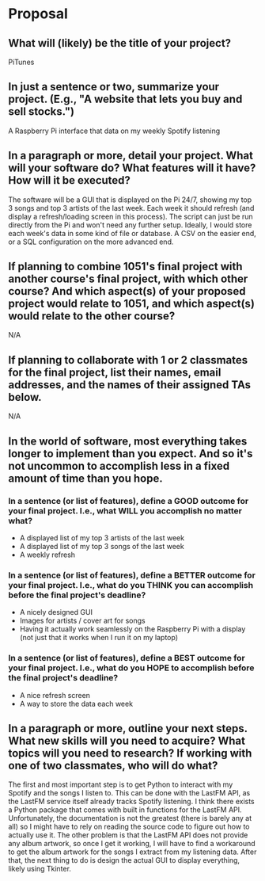 # Proposal

## What will (likely) be the title of your project?

PiTunes

## In just a sentence or two, summarize your project. (E.g., "A website that lets you buy and sell stocks.")

A Raspberry Pi interface that data on my weekly Spotify listening

## In a paragraph or more, detail your project. What will your software do? What features will it have? How will it be executed?

The software will be a GUI that is displayed on the Pi 24/7, showing my top 3 songs and top 3 artists of the last week. Each week it should refresh (and display a refresh/loading screen in this process). The script can just be run directly from the Pi and won't need any further setup. Ideally, I would store each week's data in some kind of file or database. A CSV on the easier end, or a SQL configuration on the more advanced end. 

## If planning to combine 1051's final project with another course's final project, with which other course? And which aspect(s) of your proposed project would relate to 1051, and which aspect(s) would relate to the other course?

N/A

## If planning to collaborate with 1 or 2 classmates for the final project, list their names, email addresses, and the names of their assigned TAs below.

N/A

## In the world of software, most everything takes longer to implement than you expect. And so it's not uncommon to accomplish less in a fixed amount of time than you hope.

### In a sentence (or list of features), define a GOOD outcome for your final project. I.e., what WILL you accomplish no matter what?

* A displayed list of my top 3 artists of the last week
* A displayed list of my top 3 songs of the last week
* A weekly refresh

### In a sentence (or list of features), define a BETTER outcome for your final project. I.e., what do you THINK you can accomplish before the final project's deadline?

* A nicely designed GUI
* Images for artists / cover art for songs
* Having it actually work seamlessly on the Raspberry Pi with a display (not just that it works when I run it on my laptop)

### In a sentence (or list of features), define a BEST outcome for your final project. I.e., what do you HOPE to accomplish before the final project's deadline?

* A nice refresh screen
* A way to store the data each week

## In a paragraph or more, outline your next steps. What new skills will you need to acquire? What topics will you need to research? If working with one of two classmates, who will do what?

The first and most important step is to get Python to interact with my Spotify and the songs I listen to. This can be done with the LastFM API, as the LastFM service itself already tracks Spotify listening. I think there exists a Python package that comes with built in functions for the LastFM API. Unfortunately, the documentation is not the greatest (there is barely any at all) so I might have to rely on reading the source code to figure out how to actually use it. The other problem is that the LastFM API does not provide any album artwork, so once I get it working, I will have to find a workaround to get the album artwork for the songs I extract from my listening data. After that, the next thing to do is design the actual GUI to display everything, likely using Tkinter.  

